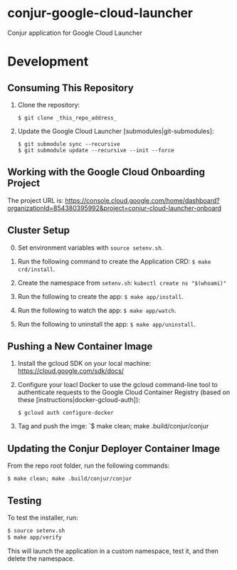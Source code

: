 # conjur-google-cloud-launcher
Conjur application for Google Cloud Launcher

# Development

## Consuming This Repository

1. Clone the repository:

    `$ git clone _this_repo_address_`

2. Update the Google Cloud Launcher [submodules|git-submodules]:

    ```
    $ git submodule sync --recursive
    $ git submodule update --recursive --init --force
    ```

[git-submodules]: https://github.com/GoogleCloudPlatform/marketplace-k8s-app-tools

## Working with the Google Cloud Onboarding Project

The project URL is: https://console.cloud.google.com/home/dashboard?organizationId=854380395992&project=conjur-cloud-launcher-onboard
    
## Cluster Setup

0. Set environment variables with `source setenv.sh`.

1. Run the following command to create the Application CRD: `$ make crd/install`.

2. Create the namespace from `setenv.sh`: `kubectl create ns "$(whoami)"`

3. Run the following to create the app: `$ make app/install`.

4. Run the following to watch the app: `$ make app/watch`.

5. Run the following to uninstall the app: `$ make app/uninstall`.

## Pushing a New Container Image
1. Install the gcloud SDK on your local machine: https://cloud.google.com/sdk/docs/
2. Configure your loacl Docker to use the gcloud command-line tool to authenticate requests to the Google Cloud Container Registry (based on these [instructions|docker-gcloud-auth]):

    `$ gcloud auth configure-docker`

3. Tag and push the imge: `$ make clean; make .build/conjur/conjur

[docker-gcloud-auth]: https://cloud.google.com/container-registry/docs/quickstart#add_the_image_to_product_name_short

## Updating the Conjur Deployer Container Image
From the repo root folder, run the following commands:

```sh-session
$ make clean; make .build/conjur/conjur
```

## Testing

To test the installer, run:

```sh
$ source setenv.sh
$ make app/verify
```

This will launch the application in a custom namespace, test it, and then delete the namespace.
